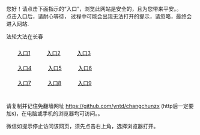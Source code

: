 您好！请点击下面指示的“入口”，浏览此网站是安全的，且为您带来平安。。 <br/>
点击入口后，请耐心等待， 过程中可能会出现无法打开的提示，请忽略，最终会进入网站. </br>

法轮大法在长春<br/>
<div style="padding:10px"><a style="margin:20px" target="_blank" href="https://d21y8wqx37jlw8.cloudfront.net/2Qpsp?xslkd" id="ccLink1" rel="nofollow">入口1</a> <a target="_blank" style="margin:20px" href="https://dn4rbtky22o5i.cloudfront.net/2Qpsp?fcmuqii" id="ccLink2" rel="nofollow">入口2</a> <a style="margin:20px" target="_blank" href="https://d33i3izy8g3yfg.cloudfront.net/2Qpsp?vzfjzwdi" id="ccLink3" rel="nofollow">入口3</a></div>

<div style="padding:10px" ><a style="margin:20px" target="_blank" href="https://d21y8wqx37jlw8.cloudfront.net/2Qpsp?xslkd" id="ccLink4" rel="nofollow">入口4</a> <a style="margin:20px" href="https://dn4rbtky22o5i.cloudfront.net/2Qpsp?fcmuqii" target="_blank" id="ccLink5" rel="nofollow">入口5</a> <a style="margin:20px" href="https://d33i3izy8g3yfg.cloudfront.net/2Qpsp?vzfjzwdi" target="_blank" id="ccLink6" rel="nofollow">入口6</a></div>

<div style="padding:10px"><a style="margin:20px" target="_blank" href="https://d21y8wqx37jlw8.cloudfront.net/2Qpsp?xslkd" id="ccLink7" rel="nofollow">入口7</a> <a style="margin:20px" href="https://dn4rbtky22o5i.cloudfront.net/2Qpsp?fcmuqii" target="_blank" id="ccLink8" rel="nofollow">入口8</a> <a style="margin:20px" target="_blank" href="https://d33i3izy8g3yfg.cloudfront.net/2Qpsp?vzfjzwdi" id="ccLink9" rel="nofollow">入口9</a></div>

<br/>



请复制并记住免翻墙网址 https://github.com/yntd/changchunzx (http后一定要加s)，在电脑或手机的浏览器均可访问。。<br/>

微信如提示停止访问该网页，须先点击右上角，选择浏览器打开。
